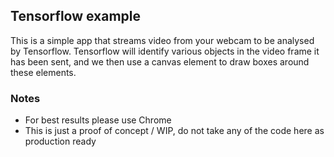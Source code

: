 ## Tensorflow example

This is a simple app that streams video from your webcam to be analysed by
Tensorflow. Tensorflow will identify various objects in the video frame it has
been sent, and we then use a canvas element to draw boxes around these elements.

### Notes

- For best results please use Chrome
- This is just a proof of concept / WIP, do not take any of the code here as
  production ready
